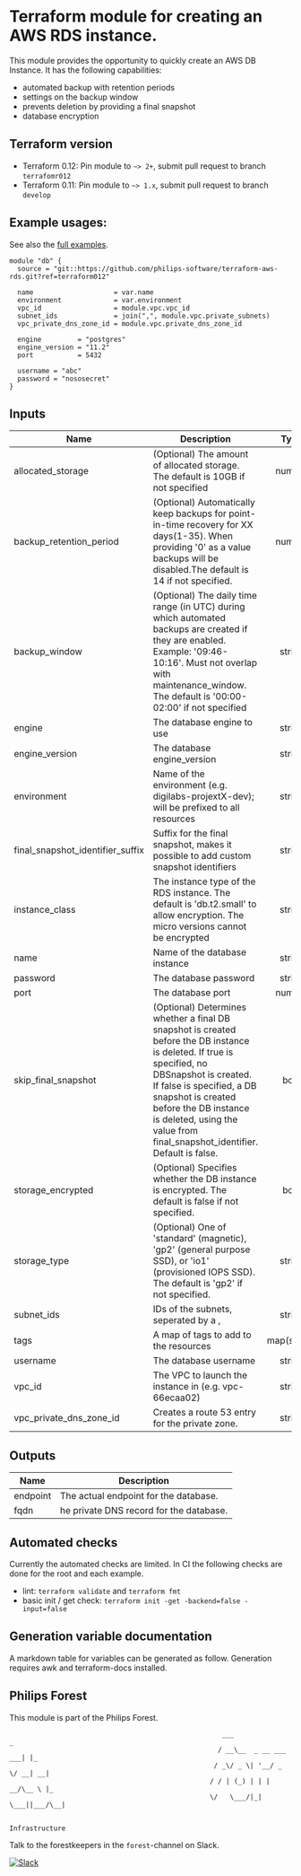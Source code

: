 # Terraform module for creating an AWS RDS instance.

This module provides the opportunity to quickly create an AWS DB Instance.
It has the following capabilities:

- automated backup with retention periods
- settings on the backup window
- prevents deletion by providing a final snapshot
- database encryption


## Terraform version

- Terraform 0.12: Pin module to `~> 2+`, submit pull request to branch `terrafomr012`
- Terraform 0.11: Pin module to `~> 1.x`, submit pull request to branch `develop`


## Example usages:
See also the [full examples](./examples).

```
module "db" {
  source = "git::https://github.com/philips-software/terraform-aws-rds.git?ref=terraform012"

  name                    = var.name
  environment             = var.environment
  vpc_id                  = module.vpc.vpc_id
  subnet_ids              = join(",", module.vpc.private_subnets)
  vpc_private_dns_zone_id = module.vpc.private_dns_zone_id

  engine         = "postgres"
  engine_version = "11.2"
  port           = 5432

  username = "abc"
  password = "nososecret"
}

```

## Inputs

| Name | Description | Type | Default | Required |
|------|-------------|:----:|:-----:|:-----:|
| allocated\_storage | (Optional) The amount of allocated storage. The default is 10GB if not specified | number | `"10"` | no |
| backup\_retention\_period | (Optional) Automatically keep backups for point-in-time recovery for XX days(1-35). When providing '0' as a value backups will be disabled.The default is 14 if not specified. | number | `"7"` | no |
| backup\_window | (Optional) The daily time range (in UTC) during which automated backups are created if they are enabled. Example: '09:46-10:16'. Must not overlap with maintenance_window. The default is '00:00-02:00' if not specified | string | `"00:00-02:00"` | no |
| engine | The database engine to use | string | n/a | yes |
| engine\_version | The database engine_version | string | n/a | yes |
| environment | Name of the environment (e.g. digilabs-projextX-dev); will be prefixed to all resources | string | n/a | yes |
| final\_snapshot\_identifier\_suffix | Suffix for the final snapshot, makes it possible to add custom snapshot identifiers | string | `"-final-snapshot"` | no |
| instance\_class | The instance type of the RDS instance. The default is 'db.t2.small' to allow encryption. The micro versions cannot be encrypted | string | `"db.t2.small"` | no |
| name | Name of the database instance | string | n/a | yes |
| password | The database password | string | n/a | yes |
| port | The database port | number | n/a | yes |
| skip\_final\_snapshot | (Optional) Determines whether a final DB snapshot is created before the DB instance is deleted. If true is specified, no DBSnapshot is created. If false is specified, a DB snapshot is created before the DB instance is deleted, using the value from final_snapshot_identifier. Default is false. | bool | `"false"` | no |
| storage\_encrypted | (Optional) Specifies whether the DB instance is encrypted. The default is false if not specified. | bool | `"true"` | no |
| storage\_type | (Optional) One of 'standard' (magnetic), 'gp2' (general purpose SSD), or 'io1' (provisioned IOPS SSD). The default is 'gp2' if not specified. | string | `"gp2"` | no |
| subnet\_ids | IDs of the subnets, seperated by a , | string | n/a | yes |
| tags | A map of tags to add to the resources | map(string) | `<map>` | no |
| username | The database username | string | n/a | yes |
| vpc\_id | The VPC to launch the instance in (e.g. vpc-66ecaa02) | string | n/a | yes |
| vpc\_private\_dns\_zone\_id | Creates a route 53 entry for the private zone. | string | n/a | yes |

## Outputs

| Name | Description |
|------|-------------|
| endpoint | The actual endpoint for the database. |
| fqdn | he private DNS record for the database. |

## Automated checks
Currently the automated checks are limited. In CI the following checks are done for the root and each example.
- lint: `terraform validate` and `terraform fmt`
- basic init / get check: `terraform init -get -backend=false -input=false`

## Generation variable documentation
A markdown table for variables can be generated as follow. Generation requires awk and terraform-docs installed.

## Philips Forest

This module is part of the Philips Forest.

```
                                                     ___                   _
                                                    / __\__  _ __ ___  ___| |_
                                                   / _\/ _ \| '__/ _ \/ __| __|
                                                  / / | (_) | | |  __/\__ \ |_
                                                  \/   \___/|_|  \___||___/\__|  

                                                                 Infrastructure
```

Talk to the forestkeepers in the `forest`-channel on Slack.

[![Slack](https://philips-software-slackin.now.sh/badge.svg)](https://philips-software-slackin.now.sh)
